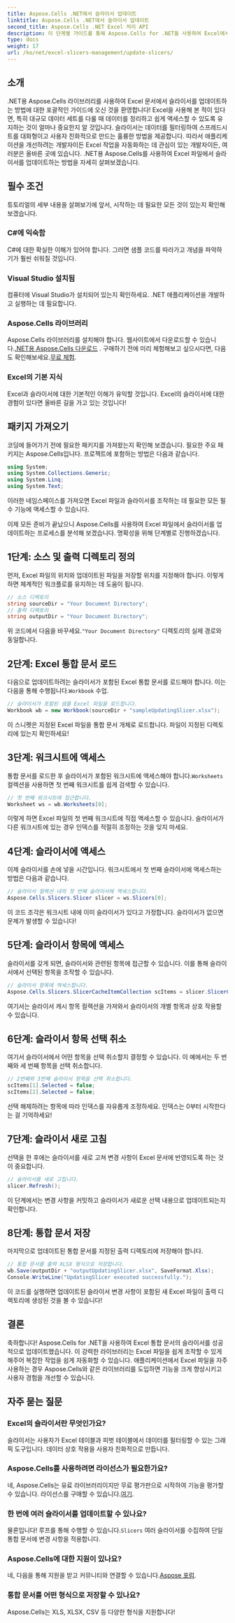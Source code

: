 ```yaml
---
title: Aspose.Cells .NET에서 슬라이서 업데이트
linktitle: Aspose.Cells .NET에서 슬라이서 업데이트
second_title: Aspose.Cells .NET Excel 처리 API
description: 이 단계별 가이드를 통해 Aspose.Cells for .NET을 사용하여 Excel에서 슬라이서를 업데이트하는 방법을 알아보고 데이터 분석 기술을 향상시키세요.
type: docs
weight: 17
url: /ko/net/excel-slicers-management/update-slicers/
---
```

## 소개
.NET용 Aspose.Cells 라이브러리를 사용하여 Excel 문서에서 슬라이서를 업데이트하는 방법에 대한 포괄적인 가이드에 오신 것을 환영합니다! Excel을 사용해 본 적이 있다면, 특히 대규모 데이터 세트를 다룰 때 데이터를 정리하고 쉽게 액세스할 수 있도록 유지하는 것이 얼마나 중요한지 알 것입니다. 슬라이서는 데이터를 필터링하여 스프레드시트를 대화형이고 사용자 친화적으로 만드는 훌륭한 방법을 제공합니다. 따라서 애플리케이션을 개선하려는 개발자이든 Excel 작업을 자동화하는 데 관심이 있는 개발자이든, 여러분은 올바른 곳에 있습니다. .NET용 Aspose.Cells를 사용하여 Excel 파일에서 슬라이서를 업데이트하는 방법을 자세히 살펴보겠습니다.
## 필수 조건
튜토리얼의 세부 내용을 살펴보기에 앞서, 시작하는 데 필요한 모든 것이 있는지 확인해 보겠습니다.
### C#에 익숙함
C#에 대한 확실한 이해가 있어야 합니다. 그러면 샘플 코드를 따라가고 개념을 파악하기가 훨씬 쉬워질 것입니다.
### Visual Studio 설치됨
컴퓨터에 Visual Studio가 설치되어 있는지 확인하세요. .NET 애플리케이션을 개발하고 실행하는 데 필요합니다. 
### Aspose.Cells 라이브러리
 Aspose.Cells 라이브러리를 설치해야 합니다. 웹사이트에서 다운로드할 수 있습니다.[.NET용 Aspose.Cells 다운로드](https://releases.aspose.com/cells/net/) . 구매하기 전에 미리 체험해보고 싶으시다면, 다음도 확인해보세요.[무료 체험](https://releases.aspose.com/).
### Excel의 기본 지식
Excel과 슬라이서에 대한 기본적인 이해가 유익할 것입니다. Excel의 슬라이서에 대한 경험이 있다면 올바른 길을 가고 있는 것입니다!
## 패키지 가져오기
코딩에 들어가기 전에 필요한 패키지를 가져왔는지 확인해 보겠습니다. 필요한 주요 패키지는 Aspose.Cells입니다. 프로젝트에 포함하는 방법은 다음과 같습니다.
```csharp
using System;
using System.Collections.Generic;
using System.Linq;
using System.Text;
```
이러한 네임스페이스를 가져오면 Excel 파일과 슬라이서를 조작하는 데 필요한 모든 필수 기능에 액세스할 수 있습니다.

이제 모든 준비가 끝났으니 Aspose.Cells를 사용하여 Excel 파일에서 슬라이서를 업데이트하는 프로세스를 분석해 보겠습니다. 명확성을 위해 단계별로 진행하겠습니다.
## 1단계: 소스 및 출력 디렉토리 정의
먼저, Excel 파일의 위치와 업데이트된 파일을 저장할 위치를 지정해야 합니다. 이렇게 하면 체계적인 워크플로를 유지하는 데 도움이 됩니다.
```csharp
// 소스 디렉토리
string sourceDir = "Your Document Directory";
// 출력 디렉토리
string outputDir = "Your Document Directory";
```
 위 코드에서 다음을 바꾸세요.`"Your Document Directory"` 디렉토리의 실제 경로와 동일합니다. 
## 2단계: Excel 통합 문서 로드
 다음으로 업데이트하려는 슬라이서가 포함된 Excel 통합 문서를 로드해야 합니다. 이는 다음을 통해 수행됩니다.`Workbook` 수업.
```csharp
// 슬라이서가 포함된 샘플 Excel 파일을 로드합니다.
Workbook wb = new Workbook(sourceDir + "sampleUpdatingSlicer.xlsx");
```
이 스니펫은 지정된 Excel 파일을 통합 문서 개체로 로드합니다. 파일이 지정된 디렉토리에 있는지 확인하세요!
## 3단계: 워크시트에 액세스
 통합 문서를 로드한 후 슬라이서가 포함된 워크시트에 액세스해야 합니다.`Worksheets` 컬렉션을 사용하면 첫 번째 워크시트를 쉽게 검색할 수 있습니다.
```csharp
// 첫 번째 워크시트에 접근합니다.
Worksheet ws = wb.Worksheets[0];
```
이렇게 하면 Excel 파일의 첫 번째 워크시트에 직접 액세스할 수 있습니다. 슬라이서가 다른 워크시트에 있는 경우 인덱스를 적절히 조정하는 것을 잊지 마세요.
## 4단계: 슬라이서에 액세스
이제 슬라이서를 손에 넣을 시간입니다. 워크시트에서 첫 번째 슬라이서에 액세스하는 방법은 다음과 같습니다.
```csharp
// 슬라이서 컬렉션 내의 첫 번째 슬라이서에 액세스합니다.
Aspose.Cells.Slicers.Slicer slicer = ws.Slicers[0];
```
이 코드 조각은 워크시트 내에 이미 슬라이서가 있다고 가정합니다. 슬라이서가 없으면 문제가 발생할 수 있습니다!
## 5단계: 슬라이서 항목에 액세스
슬라이서를 갖게 되면, 슬라이서와 관련된 항목에 접근할 수 있습니다. 이를 통해 슬라이서에서 선택된 항목을 조작할 수 있습니다.
```csharp
// 슬라이서 항목에 액세스합니다.
Aspose.Cells.Slicers.SlicerCacheItemCollection scItems = slicer.SlicerCache.SlicerCacheItems;
```
여기서는 슬라이서 캐시 항목 컬렉션을 가져와서 슬라이서의 개별 항목과 상호 작용할 수 있습니다.
## 6단계: 슬라이서 항목 선택 취소
여기서 슬라이서에서 어떤 항목을 선택 취소할지 결정할 수 있습니다. 이 예에서는 두 번째와 세 번째 항목을 선택 취소합니다.
```csharp
// 2번째와 3번째 슬라이서 항목을 선택 취소합니다.
scItems[1].Selected = false;
scItems[2].Selected = false;
```
선택 해제하려는 항목에 따라 인덱스를 자유롭게 조정하세요. 인덱스는 0부터 시작한다는 걸 기억하세요!
## 7단계: 슬라이서 새로 고침
선택을 한 후에는 슬라이서를 새로 고쳐 변경 사항이 Excel 문서에 반영되도록 하는 것이 중요합니다.
```csharp
// 슬라이서를 새로 고칩니다.
slicer.Refresh();
```
이 단계에서는 변경 사항을 커밋하고 슬라이서가 새로운 선택 내용으로 업데이트되는지 확인합니다.
## 8단계: 통합 문서 저장
마지막으로 업데이트된 통합 문서를 지정된 출력 디렉토리에 저장해야 합니다.
```csharp
// 통합 문서를 출력 XLSX 형식으로 저장합니다.
wb.Save(outputDir + "outputUpdatingSlicer.xlsx", SaveFormat.Xlsx);
Console.WriteLine("UpdatingSlicer executed successfully.");
```
이 코드를 실행하면 업데이트된 슬라이서 변경 사항이 포함된 새 Excel 파일이 출력 디렉토리에 생성된 것을 볼 수 있습니다!
## 결론
축하합니다! Aspose.Cells for .NET을 사용하여 Excel 통합 문서의 슬라이서를 성공적으로 업데이트했습니다. 이 강력한 라이브러리는 Excel 파일을 쉽게 조작할 수 있게 해주어 복잡한 작업을 쉽게 자동화할 수 있습니다. 애플리케이션에서 Excel 파일을 자주 사용하는 경우 Aspose.Cells와 같은 라이브러리를 도입하면 기능을 크게 향상시키고 사용자 경험을 개선할 수 있습니다.
## 자주 묻는 질문
### Excel의 슬라이서란 무엇인가요?
슬라이서는 사용자가 Excel 테이블과 피벗 테이블에서 데이터를 필터링할 수 있는 그래픽 도구입니다. 데이터 상호 작용을 사용자 친화적으로 만듭니다.
### Aspose.Cells를 사용하려면 라이선스가 필요한가요?
 네, Aspose.Cells는 유료 라이브러리이지만 무료 평가판으로 시작하여 기능을 평가할 수 있습니다. 라이선스를 구매할 수 있습니다.[여기](https://purchase.aspose.com/buy).
### 한 번에 여러 슬라이서를 업데이트할 수 있나요?
 물론입니다! 루프를 통해 수행할 수 있습니다.`Slicers` 여러 슬라이서를 수집하여 단일 통합 문서에 변경 사항을 적용합니다.
### Aspose.Cells에 대한 지원이 있나요?
 네, 다음을 통해 지원을 받고 커뮤니티와 연결할 수 있습니다.[Aspose 포럼](https://forum.aspose.com/c/cells/9).
### 통합 문서를 어떤 형식으로 저장할 수 있나요?
Aspose.Cells는 XLS, XLSX, CSV 등 다양한 형식을 지원합니다!
